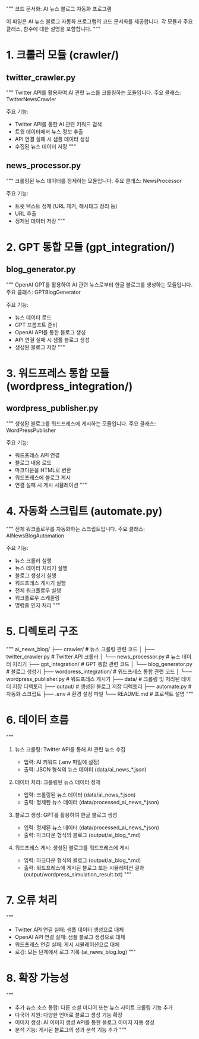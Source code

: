 """
코드 문서화: AI 뉴스 블로그 자동화 프로그램

이 파일은 AI 뉴스 블로그 자동화 프로그램의 코드 문서화를 제공합니다.
각 모듈과 주요 클래스, 함수에 대한 설명을 포함합니다.
"""

# 1. 크롤러 모듈 (crawler/)

## twitter_crawler.py
"""
Twitter API를 활용하여 AI 관련 뉴스를 크롤링하는 모듈입니다.
주요 클래스: TwitterNewsCrawler

주요 기능:
- Twitter API를 통한 AI 관련 키워드 검색
- 트윗 데이터에서 뉴스 정보 추출
- API 연결 실패 시 샘플 데이터 생성
- 수집된 뉴스 데이터 저장
"""

## news_processor.py
"""
크롤링된 뉴스 데이터를 정제하는 모듈입니다.
주요 클래스: NewsProcessor

주요 기능:
- 트윗 텍스트 정제 (URL 제거, 해시태그 정리 등)
- URL 추출
- 정제된 데이터 저장
"""

# 2. GPT 통합 모듈 (gpt_integration/)

## blog_generator.py
"""
OpenAI GPT를 활용하여 AI 관련 뉴스로부터 한글 블로그를 생성하는 모듈입니다.
주요 클래스: GPTBlogGenerator

주요 기능:
- 뉴스 데이터 로드
- GPT 프롬프트 준비
- OpenAI API를 통한 블로그 생성
- API 연결 실패 시 샘플 블로그 생성
- 생성된 블로그 저장
"""

# 3. 워드프레스 통합 모듈 (wordpress_integration/)

## wordpress_publisher.py
"""
생성된 블로그를 워드프레스에 게시하는 모듈입니다.
주요 클래스: WordPressPublisher

주요 기능:
- 워드프레스 API 연결
- 블로그 내용 로드
- 마크다운을 HTML로 변환
- 워드프레스에 블로그 게시
- 연결 실패 시 게시 시뮬레이션
"""

# 4. 자동화 스크립트 (automate.py)

"""
전체 워크플로우를 자동화하는 스크립트입니다.
주요 클래스: AINewsBlogAutomation

주요 기능:
- 뉴스 크롤러 실행
- 뉴스 데이터 처리기 실행
- 블로그 생성기 실행
- 워드프레스 게시기 실행
- 전체 워크플로우 실행
- 워크플로우 스케줄링
- 명령줄 인자 처리
"""

# 5. 디렉토리 구조

"""
ai_news_blog/
├── crawler/                # 뉴스 크롤링 관련 코드
│   ├── twitter_crawler.py  # Twitter API 크롤러
│   └── news_processor.py   # 뉴스 데이터 처리기
├── gpt_integration/        # GPT 통합 관련 코드
│   └── blog_generator.py   # 블로그 생성기
├── wordpress_integration/  # 워드프레스 통합 관련 코드
│   └── wordpress_publisher.py  # 워드프레스 게시기
├── data/                   # 크롤링 및 처리된 데이터 저장 디렉토리
├── output/                 # 생성된 블로그 저장 디렉토리
├── automate.py             # 자동화 스크립트
├── .env                    # 환경 설정 파일
└── README.md               # 프로젝트 설명
"""

# 6. 데이터 흐름

"""
1. 뉴스 크롤링: Twitter API를 통해 AI 관련 뉴스 수집
   - 입력: AI 키워드 (.env 파일에 설정)
   - 출력: JSON 형식의 뉴스 데이터 (data/ai_news_*.json)

2. 데이터 처리: 크롤링된 뉴스 데이터 정제
   - 입력: 크롤링된 뉴스 데이터 (data/ai_news_*.json)
   - 출력: 정제된 뉴스 데이터 (data/processed_ai_news_*.json)

3. 블로그 생성: GPT를 활용하여 한글 블로그 생성
   - 입력: 정제된 뉴스 데이터 (data/processed_ai_news_*.json)
   - 출력: 마크다운 형식의 블로그 (output/ai_blog_*.md)

4. 워드프레스 게시: 생성된 블로그를 워드프레스에 게시
   - 입력: 마크다운 형식의 블로그 (output/ai_blog_*.md)
   - 출력: 워드프레스에 게시된 블로그 또는 시뮬레이션 결과 (output/wordpress_simulation_result.txt)
"""

# 7. 오류 처리

"""
- Twitter API 연결 실패: 샘플 데이터 생성으로 대체
- OpenAI API 연결 실패: 샘플 블로그 생성으로 대체
- 워드프레스 연결 실패: 게시 시뮬레이션으로 대체
- 로깅: 모든 단계에서 로그 기록 (ai_news_blog.log)
"""

# 8. 확장 가능성

"""
- 추가 뉴스 소스 통합: 다른 소셜 미디어 또는 뉴스 사이트 크롤링 기능 추가
- 다국어 지원: 다양한 언어로 블로그 생성 기능 확장
- 이미지 생성: AI 이미지 생성 API를 통한 블로그 이미지 자동 생성
- 분석 기능: 게시된 블로그의 성과 분석 기능 추가
"""
